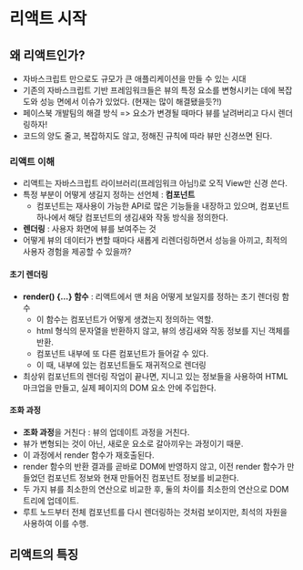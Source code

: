 # 리액트 시작
## 왜 리액트인가?
- 자바스크립트 만으로도 규모가 큰 애플리케이션을 만들 수 있는 시대
- 기존의 자바스크립트 기반 프레임워크들은 뷰의 특정 요소를 변형시키는 데에 복잡도와 성능 면에서 이슈가 있었다. (현재는 많이 해결됐을듯?!)
- 페이스북 개발팀의 해결 방식 => 요소가 변경될 때마다 뷰를 날려버리고 다시 렌더링하자!
- 코드의 양도 줄고, 복잡하지도 않고, 정해진 규칙에 따라 뷰만 신경쓰면 된다.

### 리액트 이해
- 리액트는 자바스크립트 라이브러리(프레임워크 아님!)로 오직 View만 신경 쓴다.
- 특정 부분이 어떻게 생길지 정하는 선언체 : **컴포넌트**
    - 컴포넌트는 재사용이 가능한 API로 많은 기능들을 내장하고 있으며, 컴포넌트 하나에서 해당 컴포넌트의 생김새와 작동 방식을 정의한다.
- **렌더링** : 사용자 화면에 뷰를 보여주는 것
- 어떻게 뷰의 데이터가 변할 때마다 새롭게 리렌더링하면서 성능을 아끼고, 최적의 사용자 경험을 제공할 수 있을까?

#### 초기 렌더링
- **render() {...} 함수** : 리액트에서 맨 처음 어떻게 보일지를 정하는 초기 렌더링 함수
    - 이 함수는 컴포넌트가 어떻게 생겼는지 정의하는 역할.
    - html 형식의 문자열을 반환하지 않고, 뷰의 생김새와 작동 정보를 지닌 객체를 반환.
    - 컴포넌트 내부에 또 다른 컴포넌트가 들어갈 수 있다.
    - 이 때, 내부에 있는 컴포넌트들도 재귀적으로 렌더링
- 최상위 컴포넌트의 렌더링 작업이 끝나면, 지니고 있는 정보들을 사용하여 HTML 마크업을 만들고, 실제 페이지의 DOM 요소 안에 주입한다.

#### 조화 과정
- **조화 과정**을 거친다 : 뷰의 업데이트 과정을 거친다.
- 뷰가 변형되는 것이 아닌, 새로운 요소로 갈아끼우는 과정이기 때문.
- 이 과정에서 render 함수가 재호출된다.
- render 함수의 반환 결과를 곧바로 DOM에 반영하지 않고, 이전 render 함수가 만들었던 컴포넌트 정보와 현재 만들어진 컴포넌트 정보를 비교한다.
- 두 가지 뷰를 최소한의 연산으로 비교한 후, 둘의 차이를 최소한의 연산으로 DOM 트리에 업데이트.
- 루트 노드부터 전체 컴포넌트를 다시 렌더링하는 것처럼 보이지만, 최석의 자원을 사용하여 이를 수행.

## 리액트의 특징